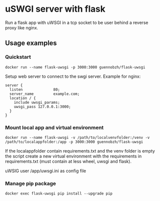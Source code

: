 # uSWGI server with flask

Run a flask app with uWSGI in a tcp socket to be user behind a reverse proxy like nginx.

## Usage examples
### Quickstart
    docker run --name flask-uwsgi -p 3000:3000 guennobzh/flask-uwsgi
Setup web server to connect to the swgi server. Example for nginx:
```
server {
  listen              80;
  server_name         example.com;
  location / {
    include uwsgi_params;
    uwsgi_pass 127.0.0.1:3000;
  }
}
```
### Mount local app and virtual environment
    docker run --name flask-uwsgi -v /path/to/localvenvfolder:/venv -v /path/to/localappfolder:/app -p 3000:3000 guennobzh/flask-uwsgi
If the localappfolder contain requirements.txt and the venv folder is empty the script create a new virtual environment with the requirements in requirements.txt (must contain at less wheel, uwsgi and flask).

uWSIG user /app/uwsgi.ini as config file
### Manage pip package
    docker exec flask-uwsgi pip install --upgrade pip
